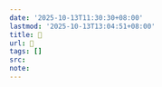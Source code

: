 ```yaml
---
date: '2025-10-13T11:30:30+08:00'
lastmod: '2025-10-13T13:04:51+08:00'
title: 󰦃
url: 󰦃
tags: []
src:
note:
---
```


